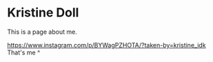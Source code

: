 # Kristine Doll
This is a page about me.

https://www.instagram.com/p/BYWagPZHOTA/?taken-by=kristine_idk
That's me ^

